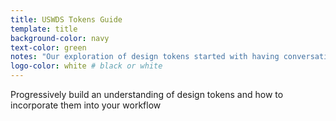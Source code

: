 ```yaml
---
title: USWDS Tokens Guide
template: title
background-color: navy
text-color: green
notes: "Our exploration of design tokens started with having conversations with some designers and developers about their understanding of tokens. We learned that designers are missing an opportunity to utilize this shared language within USWDS that will help them collaborate and implement designs. While many designers are aware of tokens, the available resources are mostly geared towards developers, leaving designers lost unless they have 2-3 months to dedicate to learning the language. Our idea was to create a guide to help designers learn and implement tokens one step at a time. Not to overwhlem them, but instead to gently ease into the process"
logo-color: white # black or white
---
```

Progressively build an understanding of design tokens and how to incorporate them into your workflow